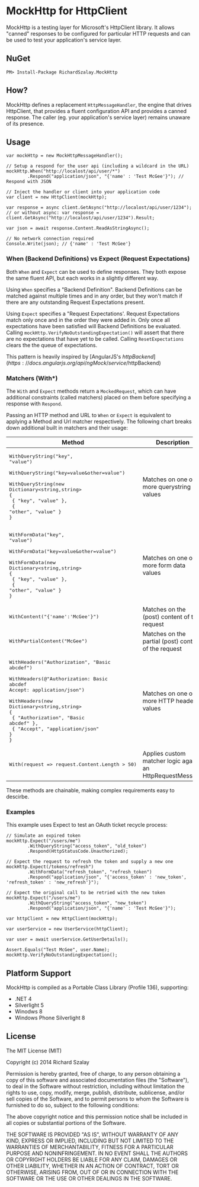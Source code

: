 MockHttp for HttpClient
=====================

MockHttp is a testing layer for Microsoft's HttpClient library. It allows "canned" responses to be configured for particular HTTP requests and can be used to test your application's service layer.

## NuGet

    PM> Install-Package RichardSzalay.MockHttp

## How?

MockHttp defines a replacement `HttpMessageHandler`, the engine that drives HttpClient, that provides a fluent configuration API and provides a canned response. The caller (eg. your application's service layer) remains unaware of its presence.

## Usage

    var mockHttp = new MockHttpMessageHandler();
	
    // Setup a respond for the user api (including a wildcard in the URL)
  	mockHttp.When("http://localost/api/user/*")
  			.Respond("application/json", "{'name' : 'Test McGee'}"); // Respond with JSON
  	
  	// Inject the handler or client into your application code
  	var client = new HttpClient(mockHttp);
  	
  	var response = async client.GetAsync("http://localost/api/user/1234");
  	// or without async: var response = client.GetAsync("http://localost/api/user/1234").Result;
  	
  	var json = await response.Content.ReadAsStringAsync();
  	
  	// No network connection required
  	Console.Write(json); // {'name' : 'Test McGee'}

### When (Backend Definitions) vs Expect (Request Expectations)

Both `When` and `Expect` can be used to define responses. They both expose the same fluent API, but each works in a slightly different way.

Using `When` specifies a "Backend Definition". Backend Definitions can be matched against multiple times and in any order, but they won't match if there are any outstanding Request Expectations present.

Using `Expect` specifies a "Request Expectations'. Request Expectations match only once and in the order they were added in. Only once all expectations have been satisfied will Backend Definitions be evaluated. Calling `mockHttp.VerifyNoOutstandingExpectation()` will assert that there are no expectations that have yet to be called. Calling `ResetExpectations` clears the the queue of expectations.

This pattern is heavily inspired by [AngularJS's $httpBackend](https://docs.angularjs.org/api/ngMock/service/$httpBackend)

### Matchers (With*)

The `With` and `Expect` methods return a `MockedRequest`, which can have additional constraints (called matchers) placed on them before specifying a response with `Respond`.

Passing an HTTP method and URL to `When` or `Expect` is equivalent to applying a Method and Url matcher respectively. The following chart breaks down additional built in matchers and their usage:

| Method | Description |
| ------ | ----------- |
| <pre>WithQueryString("key", "value")<br /><br />WithQueryString("key=value&other=value")<br /><br />WithQueryString(new Dictionary&lt;string,string><br />{<br />  { "key", "value" },<br />  { "other", "value" }<br />}<br /></pre> | Matches on one or more querystring values |
| <pre>WithFormData("key", "value")<br /><br />WithFormData("key=value&other=value")<br /><br />WithFormData(new Dictionary&lt;string,string><br />{<br />  { "key", "value" },<br />  { "other", "value" }<br />}<br /></pre> | Matches on one or more form data values |
| <pre>WithContent("{'name':'McGee'}")</pre> | Matches on the (post) content of the request |
| <pre>WithPartialContent("McGee")</pre> | Matches on the partial (post) content of the request |
| <pre>WithHeaders("Authorization", "Basic abcdef")<br /><br />WithHeaders(@"Authorization: Basic abcdef<br />Accept: application/json")<br /><br />WithHeaders(new Dictionary&lt;string,string><br />{<br />  { "Authorization", "Basic abcdef" },<br />  { "Accept", "application/json" }<br />}<br /></pre> | Matches on one or more HTTP header values |
| <pre>With(request => request.Content.Length > 50)</pre> | Applies custom matcher logic against an HttpRequestMessage |

These methods are chainable, making complex requirements easy to descirbe.

### Examples

This example uses Expect to test an OAuth ticket recycle process:

    // Simulate an expired token
    mockHttp.Expect("/users/me")
            .WithQueryString("access_token", "old_token")
            .Respond(HttpStatusCode.Unauthorized);
            
    // Expect the request to refresh the token and supply a new one
    mockHttp.Expect(/tokens/refresh")
            .WithFormData("refresh_token", "refresh_token")
            .Respond("application/json", "{'access_token' : 'new_token', 'refresh_token' : 'new_refresh'}");
            
    // Expect the original call to be retried with the new token
    mockHttp.Expect("/users/me")
            .WithQueryString("access_token", "new_token")
            .Respond("application/json", "{'name' : 'Test McGee'}");
            
    var httpClient = new HttpClient(mockHttp);
    
    var userService = new UserService(httpClient);
    
    var user = await userService.GetUserDetails();
    
    Assert.Equals("Test McGee", user.Name);
    mockHttp.VerifyNoOutstandingExpectation();
	
## Platform Support

MockHttp is compiled as a Portable Class Library (Profile 136), supporting:

* .NET 4
* Silverlight 5
* Winodws 8
* Windows Phone Silverlight 8

## License

The MIT License (MIT)

Copyright (c) 2014 Richard Szalay

Permission is hereby granted, free of charge, to any person obtaining a copy
of this software and associated documentation files (the "Software"), to deal
in the Software without restriction, including without limitation the rights
to use, copy, modify, merge, publish, distribute, sublicense, and/or sell
copies of the Software, and to permit persons to whom the Software is
furnished to do so, subject to the following conditions:

The above copyright notice and this permission notice shall be included in all
copies or substantial portions of the Software.

THE SOFTWARE IS PROVIDED "AS IS", WITHOUT WARRANTY OF ANY KIND, EXPRESS OR
IMPLIED, INCLUDING BUT NOT LIMITED TO THE WARRANTIES OF MERCHANTABILITY,
FITNESS FOR A PARTICULAR PURPOSE AND NONINFRINGEMENT. IN NO EVENT SHALL THE
AUTHORS OR COPYRIGHT HOLDERS BE LIABLE FOR ANY CLAIM, DAMAGES OR OTHER
LIABILITY, WHETHER IN AN ACTION OF CONTRACT, TORT OR OTHERWISE, ARISING FROM,
OUT OF OR IN CONNECTION WITH THE SOFTWARE OR THE USE OR OTHER DEALINGS IN THE
SOFTWARE.